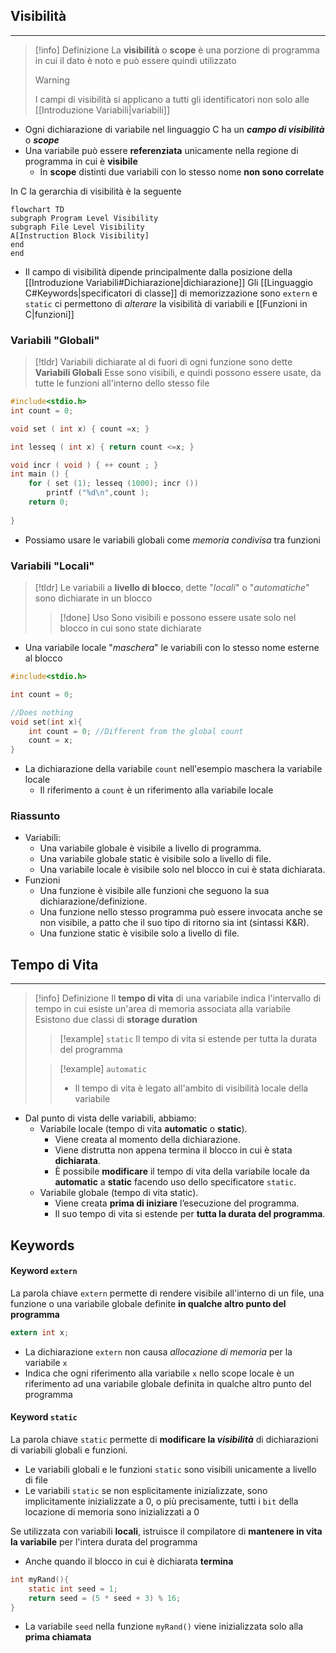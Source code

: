 ## Visibilità
---
>[!info] Definizione
>La **visibilità** o **scope** è una porzione di programma in cui il dato è noto e può essere quindi utilizzato
>>[!warning]
>>I campi di visibilità si applicano a tutti gli identificatori non solo alle  [[Introduzione Variabili|variabili]] 

- Ogni dichiarazione di variabile nel linguaggio C ha un ***campo di visibilità*** o ***scope***
- Una variabile può essere **referenziata** unicamente nella regione di programma in cui è **visibile**
	- In **scope** distinti due variabili con lo stesso nome **non sono correlate**

In C la gerarchia di visibilità è la seguente
```mermaid
flowchart TD
subgraph Program Level Visibility
subgraph File Level Visibility
A[Instruction Block Visibility]
end
end
```
- Il campo di visibilità dipende principalmente dalla posizione della [[Introduzione Variabili#Dichiarazione|dichiarazione]] 
	Gli [[Linguaggio C#Keywords|specificatori di classe]] di memorizzazione sono `extern` e `static` ci permettono di *alterare* la visibilità di variabili e [[Funzioni in C|funzioni]]
### Variabili "Globali"
>[!tldr]
>Variabili dichiarate al di fuori di ogni funzione sono dette **Variabili Globali**
>Esse sono visibili, e quindi possono essere usate, da tutte le funzioni all'interno dello stesso file

```c
#include<stdio.h>
int count = 0;

void set ( int x) { count =x; }

int lesseq ( int x) { return count <=x; }

void incr ( void ) { ++ count ; }
int main () {
	for ( set (1); lesseq (1000); incr ())
		printf ("%d\n",count );
	return 0;
	
}
```
- Possiamo usare le variabili globali come *memoria condivisa* tra funzioni

### Variabili "Locali"
>[!tldr]
>Le variabili a **livello di blocco**, dette "*locali*" o "*automatiche*" sono dichiarate in un blocco
>>[!done] Uso
>>Sono visibili e possono essere usate solo nel blocco in cui sono state dichiarate

- Una variabile locale "*maschera*" le variabili con lo stesso nome esterne al blocco
```c
#include<stdio.h>

int count = 0;

//Does nothing
void set(int x){
	int count = 0; //Different from the global count
	count = x;
}
```
- La dichiarazione della variabile `count` nell'esempio maschera la variabile locale
	- Il riferimento a `count` è un riferimento alla variabile locale

### Riassunto
- Variabili: 
	- Una variabile globale è visibile a livello di programma. 
	- Una variabile globale static è visibile solo a livello di file.
	- Una variabile locale è visibile solo nel blocco in cui è stata dichiarata.
- Funzioni
	- Una funzione è visibile alle funzioni che seguono la sua dichiarazione/definizione.
	- Una funzione nello stesso programma può essere invocata anche se non visibile, a patto che il suo tipo di ritorno sia int (sintassi K&R).
	- Una funzione static è visibile solo a livello di file.

## Tempo di Vita
---
>[!info] Definizione
>Il **tempo di vita** di una variabile indica l'intervallo di tempo in cui esiste un'area di memoria associata alla variabile
>Esistono due classi di **storage duration**
>>[!example] `static`
>>Il tempo di vita si estende per tutta la durata del programma
>
>>[!example] `automatic` 
>>- Il tempo di vita è legato all'ambito di visibilità locale della variabile

- Dal punto di vista delle variabili, abbiamo:
	- Variabile locale (tempo di vita **automatic** o **static**).
		- Viene creata al momento della dichiarazione.
		- Viene distrutta non appena termina il blocco in cui è stata **dichiarata**.
		- È possibile **modificare** il tempo di vita della variabile locale da **automatic** a **static** facendo uso dello specificatore `static`.
	- Variabile globale (tempo di vita static).
		- Viene creata **prima di iniziare** l’esecuzione del programma.
		- Il suo tempo di vita si estende per **tutta la durata del programma**.

## Keywords
#### Keyword `extern`
La parola chiave `extern` permette di rendere visibile all'interno di un file, una funzione o una variabile globale definite **in qualche altro punto del programma**
```c
extern int x;
```
- La dichiarazione `extern` non causa *allocazione di memoria* per la variabile `x`
- Indica che ogni riferimento alla variabile `x` nello scope locale è un riferimento ad una variabile globale definita in qualche altro punto del programma

#### Keyword `static`
La parola chiave `static` permette di **modificare la *visibilità*** di dichiarazioni di variabili globali e funzioni.
- Le variabili globali e le funzioni `static` sono visibili unicamente a livello di file
- Le variabili `static` se non esplicitamente inizializzate, sono implicitamente inizializzate a $0$, o più precisamente, tutti i `bit` della locazione di memoria sono inizializzati a $0$

Se utilizzata con variabili **locali**, istruisce il compilatore di **mantenere in vita la variabile** per l'intera durata del programma
- Anche quando il blocco in cui è dichiarata **termina**

```c
int myRand(){
	static int seed = 1;
	return seed = (5 * seed + 3) % 16;
}
```
- La variabile `seed` nella funzione `myRand()` viene inizializzata solo alla **prima chiamata**